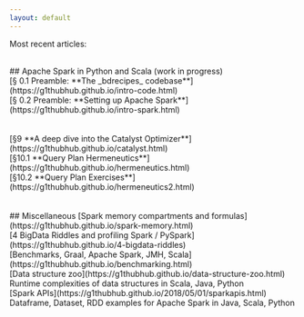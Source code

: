 ```yaml
---
layout: default
---
```

Most recent articles:

<br>
## Apache Spark in Python and Scala (work in progress)

<br>
[§ 0.1 Preamble: **The _bdrecipes_ codebase**](https://g1thubhub.github.io/intro-code.html) <br>
[§ 0.2 Preamble: **Setting up Apache Spark**](https://g1thubhub.github.io/intro-spark.html) <br>


<br>
<br>
[§9 **A deep dive into the Catalyst Optimizer**](https://g1thubhub.github.io/catalyst.html)

<br>
[§10.1 **Query Plan Hermeneutics**](https://g1thubhub.github.io/hermeneutics.html) <br>
[§10.2 **Query Plan Exercises**](https://g1thubhub.github.io/hermeneutics2.html)


<br>
<br>
<br>
## Miscellaneous
[Spark memory compartments and formulas](https://g1thubhub.github.io/spark-memory.html)

<br>
[4 BigData Riddles and profiling Spark / PySpark](https://g1thubhub.github.io/4-bigdata-riddles)

<br>
[Benchmarks, Graal, Apache Spark, JMH, Scala](https://g1thubhub.github.io/benchmarking.html)

<br>
[Data structure zoo](https://g1thubhub.github.io/data-structure-zoo.html)
Runtime complexities of data structures in Scala, Java, Python

<br>
[Spark APIs](https://g1thubhub.github.io/2018/05/01/sparkapis.html)
Dataframe, Dataset, RDD examples for Apache Spark in Java, Scala, Python